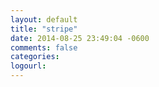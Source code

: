 ```yaml
---
layout: default
title: "stripe"
date: 2014-08-25 23:49:04 -0600
comments: false
categories: 
logourl: 
---
```

